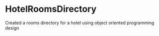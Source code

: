# HotelRoomsDirectory
Created a rooms directory for a hotel using object oriented programming design
